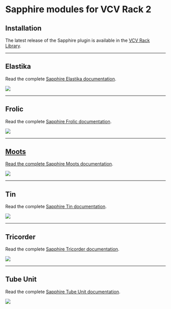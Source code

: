 # Sapphire modules for VCV Rack 2

## Installation
The latest release of the Sapphire plugin is available in the
[VCV Rack Library](https://library.vcvrack.com/?brand=Sapphire).

---

## Elastika

Read the complete <a href="Elastika.md">Sapphire Elastika documentation</a>.

<a href="Elastika.md"><img src="images/elastika.png" /></a>

---

## Frolic

Read the complete <a href="Frolic.md">Sapphire Frolic documentation</a>.

<a href="Frolic.md"><img src="images/frolic.png">

---

## Moots

Read the complete <a href="Moots.md">Sapphire Moots documentation</a>.

<a href="Moots.md"><img src="images/moots.png" /></a>

---

## Tin

Read the complete <a href="Tin.md">Sapphire Tin documentation</a>.

<a href="Tin.md"><img src="images/tin.png" /></a>

---

## Tricorder

Read the complete <a href="Tricorder.md">Sapphire Tricorder documentation</a>.

<a href="Tricorder.md"><img src="images/tricorder.png" /></a>

---

## Tube Unit

Read the complete <a href="TubeUnit.md">Sapphire Tube Unit documentation</a>.

<a href="TubeUnit.md"><img src="images/tubeunit.png" /></a>

